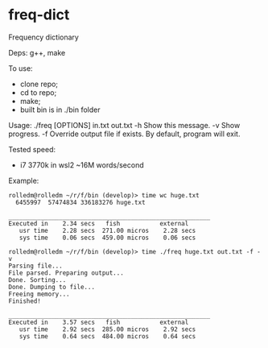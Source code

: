 # freq-dict
Frequency dictionary

Deps: g++, make

To use:
* clone repo;
* cd to repo;
* make;
* built bin is in ./bin folder

Usage: ./freq [OPTIONS] in.txt out.txt
-h
    Show this message.
-v
    Show progress.
-f
    Override output file if exists. By default, program will exit.

Tested speed:
* i7 3770k in wsl2 ~16M words/second

Example:
~~~
rolledm@rolledm ~/r/f/bin (develop)> time wc huge.txt
  6455997  57474834 336183276 huge.txt

________________________________________________________
Executed in    2.34 secs   fish           external
   usr time    2.28 secs  271.00 micros    2.28 secs
   sys time    0.06 secs  459.00 micros    0.06 secs

rolledm@rolledm ~/r/f/bin (develop)> time ./freq huge.txt out.txt -f -v
Parsing file...
File parsed. Preparing output...
Done. Sorting...
Done. Dumping to file...
Freeing memory...
Finished!

________________________________________________________
Executed in    3.57 secs   fish           external
   usr time    2.92 secs  285.00 micros    2.92 secs
   sys time    0.64 secs  484.00 micros    0.64 secs
~~~